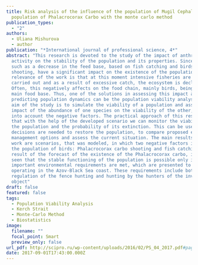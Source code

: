 ```yaml
---
title: Risk analysis of the influence of the population of Mugil Cephalus
  population of Phalacrocorax Carbo with the monte carlo method
publication_types:
  - "2"
authors:
  - Uliana Mishurova 
  - author
publication: "*International journal of professional science, 4*"
abstract: "This research is devoted to the study of the impact of anthropogenic
  activity on the stability of the population and its properties. Since factors,
  such as a decrease in the feed base, based on fish catching and birds
  shooting, have a significant impact on the existence of the population. The
  relevance of the work is that at this moment intensive fisheries are being
  carried out and as a result of excessive catch, the ecosystem is declining.
  Often, this negatively affects on the food chain, mainly birds, being their
  main food base. Thus, one of the solutions in assessing this impact and
  predicting population dynamics can be the population viability analysis. The
  aim of the study is to simulate the viability of a population and assess the
  impact of the abundance of one species on the viability of the other, taking
  into account the negative factors. The practical approach of this research is
  that with the help of the developed scenario we can monitor the viability of
  the population and the probability of its extinction. This can be useful when
  decisions are needed to restore the population, to compare proposed ecosystem
  management options and assess the current situation. The main results of this
  work are scenarios, that was modeled, in which two negative factors impacts on
  the population of birds: Phalacrocorax carbo shooting and fish catching. As a
  result of the forecast of the existence of the Phalacrocorax carbo, it can be
  seen that the stable functioning of the population is possible only if two
  important environmental requirements are met, which are presented to users
  operating in the Azov-Black Sea coast. These requirements include both
  regulation of the fence hunting and hunting by the hunters of the investigated
  object"
draft: false
featured: false
tags:
  - Population Viability Analysis
  - Kerch Strait
  - Monte-Carlo Method
  - Biostatistics
image:
  filename: ""
  focal_point: Smart
  preview_only: false
url_pdf: http://scipro.ru/wp-content/uploads/2016/02/PS_04_2017.pdf#page=44
date: 2017-09-01T17:43:00.000Z
---
```

